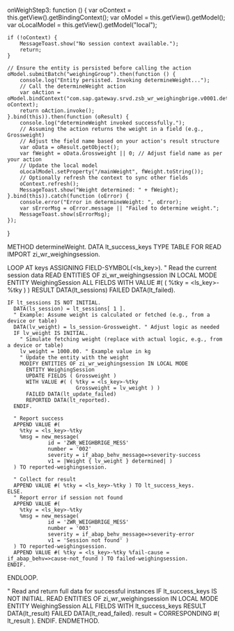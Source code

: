 onWeighStep3: function () {
    var oContext = this.getView().getBindingContext();
    var oModel = this.getView().getModel();
    var oLocalModel = this.getView().getModel("local");

    if (!oContext) {
        MessageToast.show("No session context available.");
        return;
    }

    // Ensure the entity is persisted before calling the action
    oModel.submitBatch("weighingGroup").then(function () {
        console.log("Entity persisted. Invoking determineWeight...");
        // Call the determineWeight action
        var oAction = oModel.bindContext("com.sap.gateway.srvd.zsb_wr_weighingbrige.v0001.determineWeight(...)", oContext);
        return oAction.invoke();
    }.bind(this)).then(function (oResult) {
        console.log("determineWeight invoked successfully.");
        // Assuming the action returns the weight in a field (e.g., Grossweight)
        // Adjust the field name based on your action's result structure
        var oData = oResult.getObject();
        var fWeight = oData.Grossweight || 0; // Adjust field name as per your action
        // Update the local model
        oLocalModel.setProperty("/mainWeight", fWeight.toString());
        // Optionally refresh the context to sync other fields
        oContext.refresh();
        MessageToast.show("Weight determined: " + fWeight);
    }.bind(this)).catch(function (oError) {
        console.error("Error in determineWeight: ", oError);
        var sErrorMsg = oError.message || "Failed to determine weight.";
        MessageToast.show(sErrorMsg);
    });
}

METHOD determineWeight.
  DATA lt_success_keys TYPE TABLE FOR READ IMPORT zi_wr_weighingsession.

  LOOP AT keys ASSIGNING FIELD-SYMBOL(<ls_key>).
    " Read the current session data
    READ ENTITIES OF zi_wr_weighingsession IN LOCAL MODE
      ENTITY WeighingSession
      ALL FIELDS WITH VALUE #( ( %tky = <ls_key>-%tky ) )
      RESULT DATA(lt_sessions)
      FAILED DATA(lt_failed).

    IF lt_sessions IS NOT INITIAL.
      DATA(ls_session) = lt_sessions[ 1 ].
      " Example: Assume weight is calculated or fetched (e.g., from a device or table)
      DATA(lv_weight) = ls_session-Grossweight. " Adjust logic as needed
      IF lv_weight IS INITIAL.
        " Simulate fetching weight (replace with actual logic, e.g., from a device or table)
        lv_weight = 1000.00. " Example value in kg
        " Update the entity with the weight
        MODIFY ENTITIES OF zi_wr_weighingsession IN LOCAL MODE
          ENTITY WeighingSession
          UPDATE FIELDS ( Grossweight )
          WITH VALUE #( ( %tky = <ls_key>-%tky
                          Grossweight = lv_weight ) )
          FAILED DATA(lt_update_failed)
          REPORTED DATA(lt_reported).
      ENDIF.

      " Report success
      APPEND VALUE #(
        %tky = <ls_key>-%tky
        %msg = new_message(
                 id = 'ZWR_WEIGHBRIGE_MESS'
                 number = '002'
                 severity = if_abap_behv_message=>severity-success
                 v1 = |Weight { lv_weight } determined| )
      ) TO reported-weighingsession.

      " Collect for result
      APPEND VALUE #( %tky = <ls_key>-%tky ) TO lt_success_keys.
    ELSE.
      " Report error if session not found
      APPEND VALUE #(
        %tky = <ls_key>-%tky
        %msg = new_message(
                 id = 'ZWR_WEIGHBRIGE_MESS'
                 number = '003'
                 severity = if_abap_behv_message=>severity-error
                 v1 = 'Session not found' )
      ) TO reported-weighingsession.
      APPEND VALUE #( %tky = <ls_key>-%tky %fail-cause = if_abap_behv=>cause-not_found ) TO failed-weighingsession.
    ENDIF.
  ENDLOOP.

  " Read and return full data for successful instances
  IF lt_success_keys IS NOT INITIAL.
    READ ENTITIES OF zi_wr_weighingsession IN LOCAL MODE
      ENTITY WeighingSession
      ALL FIELDS WITH lt_success_keys
      RESULT DATA(lt_result)
      FAILED DATA(lt_read_failed).
    result = CORRESPONDING #( lt_result ).
  ENDIF.
ENDMETHOD.
